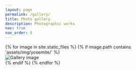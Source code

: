 ```yaml
---
layout: page
permalink: /gallery/
title: Photo gallery
description: Photographic works
nav: true
nav_order: 8
---
```


<div class="gallery">
    {% for image in site.static_files %}
        {% if image.path contains 'assets/img/yosemite/' %}
            <div class="gallery-item">
                <img src="{{ image.path }}" alt="Gallery image">
            </div>
        {% endif %}
    {% endfor %}
</div>




